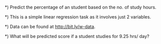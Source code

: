 *) Predict the percentage of an student based on the no. of study hours.
 
 *) This is a simple linear regression task as it involves just 2 variables.
 
 *) Data can be found at http://bit.ly/w-data.
 
 *)  What will be predicted score if a student studies for 9.25 hrs/ day?
